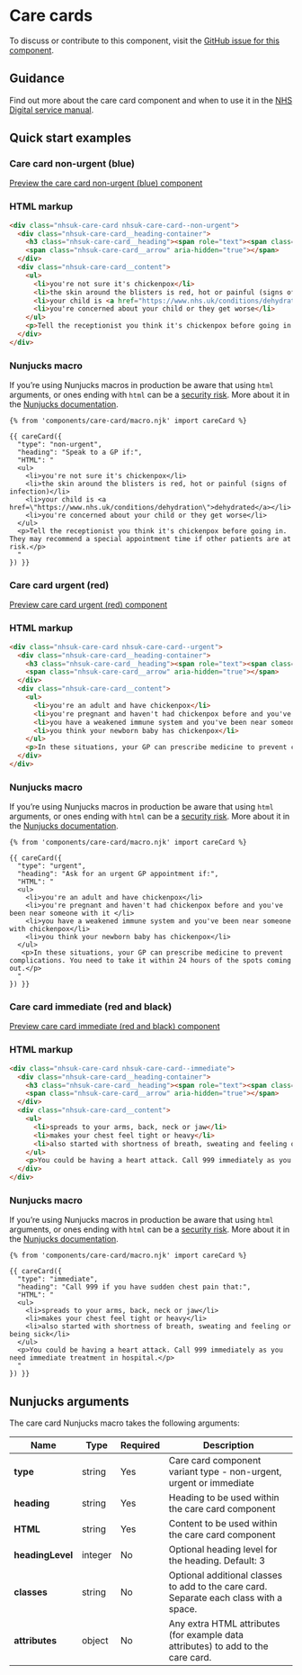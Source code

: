 # Care cards

To discuss or contribute to this component, visit the [GitHub issue for this component](https://github.com/nhsuk/nhsuk-frontend/issues/160).

## Guidance

Find out more about the care card component and when to use it in the [NHS Digital service manual](https://beta.nhs.uk/service-manual/patterns/care-cards/).

## Quick start examples

### Care card non-urgent (blue)

[Preview the care card non-urgent (blue) component](https://nhsuk.github.io/nhsuk-frontend/components/care-card-non-urgent.html)

### HTML markup

```html
<div class="nhsuk-care-card nhsuk-care-card--non-urgent">
  <div class="nhsuk-care-card__heading-container">
    <h3 class="nhsuk-care-card__heading"><span role="text"><span class="nhsuk-u-visually-hidden">Non-urgent advice: </span>Speak to a GP if:</span></h3>
    <span class="nhsuk-care-card__arrow" aria-hidden="true"></span>
  </div>
  <div class="nhsuk-care-card__content">
    <ul>
      <li>you're not sure it's chickenpox</li>
      <li>the skin around the blisters is red, hot or painful (signs of infection)</li>
      <li>your child is <a href="https://www.nhs.uk/conditions/dehydration">dehydrated</a></li>
      <li>you're concerned about your child or they get worse</li>
    </ul>
    <p>Tell the receptionist you think it's chickenpox before going in. They may recommend a special appointment time if other patients are at risk.</p>
  </div>
</div>
```

### Nunjucks macro

If you’re using Nunjucks macros in production be aware that using `html` arguments, or ones ending with `html` can be a [security risk](https://en.wikipedia.org/wiki/Cross-site_scripting). More about it in the [Nunjucks documentation](https://mozilla.github.io/nunjucks/api.html#user-defined-templates-warning).

```
{% from 'components/care-card/macro.njk' import careCard %}

{{ careCard({
  "type": "non-urgent",
  "heading": "Speak to a GP if:",
  "HTML": "
  <ul>
    <li>you're not sure it's chickenpox</li>
    <li>the skin around the blisters is red, hot or painful (signs of infection)</li>
    <li>your child is <a href=\"https://www.nhs.uk/conditions/dehydration\">dehydrated</a></li>
    <li>you're concerned about your child or they get worse</li>
  </ul>
  <p>Tell the receptionist you think it's chickenpox before going in. They may recommend a special appointment time if other patients are at risk.</p>
  "
}) }}
```

### Care card urgent (red)

[Preview care card urgent (red) component](https://nhsuk.github.io/nhsuk-frontend/components/care-card-urgent.html)

### HTML markup

```html
<div class="nhsuk-care-card nhsuk-care-card--urgent">
  <div class="nhsuk-care-card__heading-container">
    <h3 class="nhsuk-care-card__heading"><span role="text"><span class="nhsuk-u-visually-hidden">Urgent advice: </span>Ask for an urgent GP appointment if:</span></h3>
    <span class="nhsuk-care-card__arrow" aria-hidden="true"></span>
  </div>
  <div class="nhsuk-care-card__content">
    <ul>
      <li>you're an adult and have chickenpox</li>
      <li>you're pregnant and haven't had chickenpox before and you've been near someone with it </li>
      <li>you have a weakened immune system and you've been near someone with chickenpox</li>
      <li>you think your newborn baby has chickenpox</li>
    </ul>
    <p>In these situations, your GP can prescribe medicine to prevent complications. You need to take it within 24 hours of the spots coming out.</p>
  </div>
</div>
```

### Nunjucks macro

If you’re using Nunjucks macros in production be aware that using `html` arguments, or ones ending with `html` can be a [security risk](https://en.wikipedia.org/wiki/Cross-site_scripting). More about it in the [Nunjucks documentation](https://mozilla.github.io/nunjucks/api.html#user-defined-templates-warning).

```
{% from 'components/care-card/macro.njk' import careCard %}

{{ careCard({
  "type": "urgent",
  "heading": "Ask for an urgent GP appointment if:",
  "HTML": "
  <ul>
    <li>you're an adult and have chickenpox</li>
    <li>you're pregnant and haven't had chickenpox before and you've been near someone with it </li>
    <li>you have a weakened immune system and you've been near someone with chickenpox</li>
    <li>you think your newborn baby has chickenpox</li>
  </ul>
   <p>In these situations, your GP can prescribe medicine to prevent complications. You need to take it within 24 hours of the spots coming out.</p>
  "
}) }}
```

### Care card immediate (red and black)

[Preview care card immediate (red and black) component](https://nhsuk.github.io/nhsuk-frontend/components/care-card-immediate.html)

### HTML markup

```html
<div class="nhsuk-care-card nhsuk-care-card--immediate">
  <div class="nhsuk-care-card__heading-container">
    <h3 class="nhsuk-care-card__heading"><span role="text"><span class="nhsuk-u-visually-hidden">Immediate action required: </span>Call 999 if you have sudden chest pain that:</span></h3>
    <span class="nhsuk-care-card__arrow" aria-hidden="true"></span>
  </div>
  <div class="nhsuk-care-card__content">
    <ul>
      <li>spreads to your arms, back, neck or jaw</li>
      <li>makes your chest feel tight or heavy</li>
      <li>also started with shortness of breath, sweating and feeling or being sick</li>
    </ul>
    <p>You could be having a heart attack. Call 999 immediately as you need immediate treatment in hospital.</p>
  </div>
</div>
```

### Nunjucks macro

If you’re using Nunjucks macros in production be aware that using `html` arguments, or ones ending with `html` can be a [security risk](https://en.wikipedia.org/wiki/Cross-site_scripting). More about it in the [Nunjucks documentation](https://mozilla.github.io/nunjucks/api.html#user-defined-templates-warning).

```
{% from 'components/care-card/macro.njk' import careCard %}

{{ careCard({
  "type": "immediate",
  "heading": "Call 999 if you have sudden chest pain that:",
  "HTML": "
  <ul>
    <li>spreads to your arms, back, neck or jaw</li>
    <li>makes your chest feel tight or heavy</li>
    <li>also started with shortness of breath, sweating and feeling or being sick</li>
  </ul>
  <p>You could be having a heart attack. Call 999 immediately as you need immediate treatment in hospital.</p>
  "
}) }}
```

## Nunjucks arguments

The care card Nunjucks macro takes the following arguments:

| Name                    | Type     | Required  | Description  |
| ------------------------|----------|-----------|--------------|
| **type**                | string   | Yes       | Care card component variant type - non-urgent, urgent or immediate |
| **heading**             | string   | Yes       | Heading to be used within the care card component |
| **HTML**                | string   | Yes       | Content to be used within the care card component |
| **headingLevel**        | integer  | No        | Optional heading level for the  heading. Default: 3 |
| **classes**             | string   | No        | Optional additional classes to add to the care card. Separate each class with a space. |
| **attributes**          | object   | No        | Any extra HTML attributes (for example data attributes) to add to the care card. |
